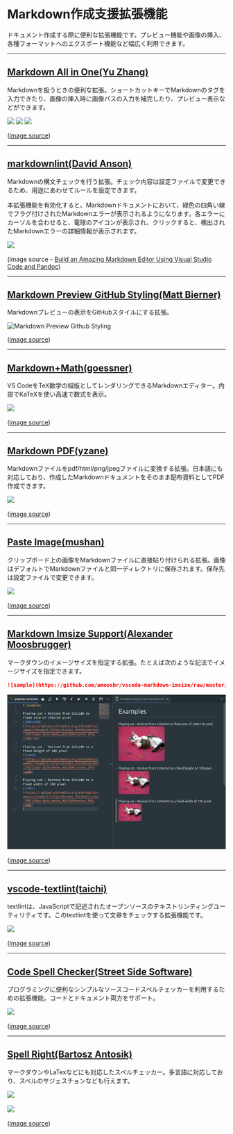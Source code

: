 # Markdown作成支援拡張機能

ドキュメント作成する際に便利な拡張機能です。プレビュー機能や画像の挿入、各種フォーマットへのエクスポート機能など幅広く利用できます。

---
## [Markdown All in One(Yu Zhang)](https://marketplace.visualstudio.com/items?itemName=yzhang.markdown-all-in-one)

Markdownを扱うときの便利な拡張。ショートカットキーでMarkdownのタグを入力できたり、画像の挿入時に画像パスの入力を補完したり、プレビュー表示などができます。

![](https://github.com/yzhang-gh/vscode-markdown/raw/master/images/toc.png)
![](https://github.com/yzhang-gh/vscode-markdown/raw/master/images/math.png)
![](https://github.com/yzhang-gh/vscode-markdown/raw/master/images/image-completions.png)


([image source](https://marketplace.visualstudio.com/items?itemName=yzhang.markdown-all-in-one))

---
## [markdownlint(David Anson)](https://marketplace.visualstudio.com/items?itemName=DavidAnson.vscode-markdownlint)

Markdownの構文チェックを行う拡張。チェック内容は設定ファイルで変更できるため、用途にあわせてルールを設定できます。

本拡張機能を有効化すると、Markdownドキュメントにおいて、緑色の四角い線でフラグ付けされたMarkdownエラーが表示されるようになります。各エラーにカーソルを合わせると、電球のアイコンが表示され、クリックすると、検出されたMarkdownエラーの詳細情報が表示されます。

![](https://thisdavej.com/wp-content/uploads/2016/04/markdownLintLightBulb.png)


(image source - [Build an Amazing Markdown Editor Using Visual Studio Code and Pandoc](https://thisdavej.com/build-an-amazing-markdown-editor-using-visual-studio-code-and-pandoc/#google_vignette))

---
## [Markdown Preview GitHub Styling(Matt Bierner)](https://marketplace.visualstudio.com/items?itemName=bierner.markdown-preview-github-styles)

Markdownプレビューの表示をGitHubスタイルにする拡張。

![Markdown Preview Github Styling](https://raw.githubusercontent.com/mjbvz/vscode-github-markdown-preview-style/master/docs/example.png)

([image source](https://marketplace.visualstudio.com/items?itemName=bierner.markdown-preview-github-styles))

---
## [Markdown+Math(goessner)](https://marketplace.visualstudio.com/items?itemName=goessner.mdmath)

VS CodeをTeX数学の組版としてレンダリングできるMarkdownエディター。内部でKaTeXを使い高速で数式を表示。

![](https://github.com/goessner/mdmath/raw/master/img/mdmath.gif)

([image source](https://marketplace.visualstudio.com/items?itemName=goessner.mdmath))

---
## [Markdown PDF(yzane)](https://marketplace.visualstudio.com/items?itemName=yzane.markdown-pdf)
Markdownファイルをpdf/html/png/jpegファイルに変換する拡張。日本語にも対応しており、作成したMarkdownドキュメントをそのまま配布資料としてPDF作成できます。

![](https://github.com/yzane/vscode-markdown-pdf/raw/master/images/usage2.gif)

([image source](https://marketplace.visualstudio.com/items?itemName=yzane.markdown-pdf))

---
## [Paste Image(mushan)](https://marketplace.visualstudio.com/items?itemName=mushan.vscode-paste-image)

クリップボード上の画像をMarkdownファイルに直接貼り付けられる拡張。画像はデフォルトでMarkdownファイルと同一ディレクトリに保存されます。保存先は設定ファイルで変更できます。

![](https://raw.githubusercontent.com/mushanshitiancai/vscode-paste-image/master/res/vscode-paste-image.gif)

([image source](https://marketplace.visualstudio.com/items?itemName=mushan.vscode-paste-image))

---
## [Markdown Imsize Support(Alexander Moosbrugger)](https://marketplace.visualstudio.com/items?itemName=amoosbr.markdown-imsize)

マークダウンのイメージサイズを指定する拡張。たとえば次のような記法でイメージサイズを指定できます。

```md
![sample](https://github.com/amoosbr/vscode-markdown-imsize/raw/master/sample-image.png =200x100)
```

![](https://raw.githubusercontent.com/amoosbr/vscode-markdown-imsize/master/docs/playing-cat-example1.png)


([image source](https://marketplace.visualstudio.com/items?itemName=amoosbr.markdown-imsize))

---
## [vscode-textlint(taichi)](https://marketplace.visualstudio.com/items?itemName=taichi.vscode-textlint)

textlintは、JavaScriptで記述されたオープンソースのテキストリンティングユーティリティです。このtextlintを使って文章をチェックする拡張機能です。

![](https://github.com/taichi/vscode-textlint/raw/main/imgs/hover.png)

([image source](https://github.com/taichi/vscode-textlint))

---
## [Code Spell Checker(Street Side Software)](https://marketplace.visualstudio.com/items?itemName=streetsidesoftware.code-spell-checker)

プログラミングに便利なシンプルなソースコードスペルチェッカーを利用するための拡張機能。コードとドキュメント両方をサポート。

![](https://raw.githubusercontent.com/streetsidesoftware/vscode-spell-checker/master/packages/client/images/example.gif)

([image source](https://marketplace.visualstudio.com/items?itemName=streetsidesoftware.code-spell-checker))

---
## [Spell Right(Bartosz Antosik)](https://marketplace.visualstudio.com/items?itemName=ban.spellright)

マークダウンやLaTexなどにも対応したスペルチェッカー。多言語に対応しており、スペルのサジェスチョンなども行えます。

![](https://github.com/bartosz-antosik/vscode-spellright/raw/main/media/screenshot-documents.png)

![](https://github.com/bartosz-antosik/vscode-spellright/raw/main/media/screenshot-context-menu.png)

([image source](https://marketplace.visualstudio.com/items?itemName=ban.spellright))

